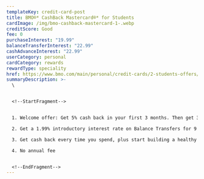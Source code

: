 ```yaml
---
templateKey: credit-card-post
title: BMO®* CashBack Mastercard®* for Students
cardImage: /img/bmo-cashback-mastercard-1-.webp
creditScore: Good
fee: 0
purchaseInterest: "19.99"
balanceTransferInterest: "22.99"
cashAdvanceInterest: "22.99"
userCategory: personal
cardCategory: rewards
rewardType: speciality
href: https://www.bmo.com/main/personal/credit-cards/2-students-offers/
summaryDescription: >-
  \


  <!--StartFragment-->


  1. Welcome offer: Get 5% cash back in your first 3 months. Then get 3% cash back on grocery purchases, 1% cash back on recurring bill payments and 0.5% unlimited cash back on all other purchases\

  2. Get a 1.99% introductory interest rate on Balance Transfers for 9 months, 1% fee applies to balance amounts transferred.\

  3. Get cash back every time you spend, plus start building a healthy credit history.\

  4. No annual fee


  <!--EndFragment-->
---
```

